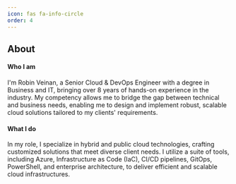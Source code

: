 ```yaml
---
icon: fas fa-info-circle
order: 4
---
```


## About

#### Who I am

I'm Robin Veinan, a Senior Cloud & DevOps Engineer with a degree in Business and IT, bringing over 8 years of hands-on experience in the industry. My competency allows me to bridge the gap between technical and business needs, enabling me to design and implement robust, scalable cloud solutions tailored to my clients' requirements.

#### What I do

In my role, I specialize in hybrid and public cloud technologies, crafting customized solutions that meet diverse client needs. I utilize a suite of tools, including Azure, Infrastructure as Code (IaC), CI/CD pipelines, GitOps, PowerShell, and enterprise architecture, to deliver efficient and scalable cloud infrastructures.
